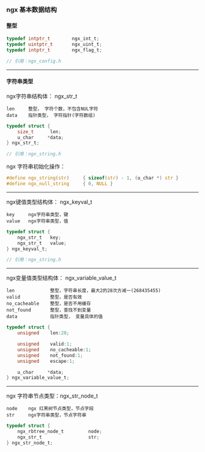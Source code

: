### ngx 基本数据结构


#### 整型

```c
typedef intptr_t        ngx_int_t;
typedef uintptr_t       ngx_uint_t;
typedef intptr_t        ngx_flag_t;

// 引用：ngx_config.h
```


----

#### 字符串类型


ngx字符串结构体： ngx_str_t

	len		整型， 字符个数，不包含NUL字符
	data 	指针类型， 字符指针(字符数组)


```c
typedef struct {
    size_t      len;
    u_char     *data;
} ngx_str_t;

// 引用：ngx_string.h
```

ngx 字符串初始化操作：
```c
#define ngx_string(str)     { sizeof(str) - 1, (u_char *) str }
#define ngx_null_string     { 0, NULL }
```

----

ngx键值类型结构体： ngx_keyval_t

	key 	ngx字符串类型，键
	value 	ngx字符串类型，值

```c
typedef struct {
    ngx_str_t   key;
    ngx_str_t   value;
} ngx_keyval_t;

// 引用：ngx_string.h
```



------

ngx变量值类型结构体： ngx_variable_value_t

	len				整型，字符串长度，最大2的28次方减一(268435455)
	valid			整型，是否有效
	no_cacheable	整型，是否不用缓存
	not_found		整型，查找不到变量
	data 			指针类型， 变量具体的值

```c
typedef struct {
    unsigned    len:28;

    unsigned    valid:1;
    unsigned    no_cacheable:1;
    unsigned    not_found:1;
    unsigned    escape:1;

    u_char     *data;
} ngx_variable_value_t;
```
----

ngx 字符串节点类型：ngx_str_node_t

	node 	ngx 红黑树节点类型，节点字段
	str 	ngx字符串类型，节点字符串

```c
typedef struct {
    ngx_rbtree_node_t         node;
    ngx_str_t                 str;
} ngx_str_node_t;
```